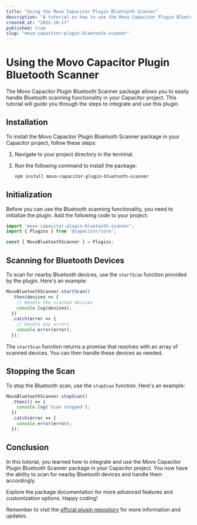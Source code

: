 ```yaml
---
title: "Using the Movo Capacitor Plugin Bluetooth Scanner"
description: "A tutorial on how to use the Movo Capacitor Plugin Bluetooth Scanner package"
created_at: "2022-10-17"
published: true
slug: "movo-capacitor-plugin-bluetooth-scanner"
---
```


# Using the Movo Capacitor Plugin Bluetooth Scanner

The Movo Capacitor Plugin Bluetooth Scanner package allows you to easily handle Bluetooth scanning functionality in your Capacitor project. This tutorial will guide you through the steps to integrate and use this plugin.

## Installation

To install the Movo Capacitor Plugin Bluetooth Scanner package in your Capacitor project, follow these steps:

1. Navigate to your project directory in the terminal.
2. Run the following command to install the package:

   ```bash
   npm install movo-capacitor-plugin-bluetooth-scanner
   ```

## Initialization

Before you can use the Bluetooth scanning functionality, you need to initialize the plugin. Add the following code to your project:

```javascript
import 'movo-capacitor-plugin-bluetooth-scanner';
import { Plugins } from '@capacitor/core';

const { MovoBluetoothScanner } = Plugins;
```

## Scanning for Bluetooth Devices

To scan for nearby Bluetooth devices, use the `startScan` function provided by the plugin. Here's an example:

```javascript
MovoBluetoothScanner.startScan()
  .then(devices => {
    // Handle the scanned devices
    console.log(devices);
  })
  .catch(error => {
    // Handle any errors
    console.error(error);
  });
```

The `startScan` function returns a promise that resolves with an array of scanned devices. You can then handle these devices as needed.

## Stopping the Scan

To stop the Bluetooth scan, use the `stopScan` function. Here's an example:

```javascript
MovoBluetoothScanner.stopScan()
  .then(() => {
    console.log('Scan stopped');
  })
  .catch(error => {
    console.error(error);
  });
```

## Conclusion

In this tutorial, you learned how to integrate and use the Movo Capacitor Plugin Bluetooth Scanner package in your Capacitor project. You now have the ability to scan for nearby Bluetooth devices and handle them accordingly.

Explore the package documentation for more advanced features and customization options. Happy coding!

Remember to visit the [official plugin repository](https://github.com/movo-ai/movo-capacitor-plugin-bluetooth-scanner) for more information and updates.